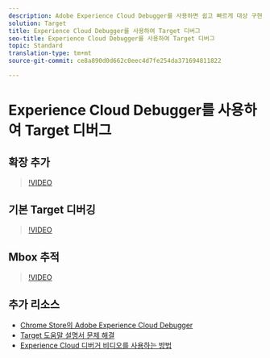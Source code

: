 ```yaml
---
description: Adobe Experience Cloud Debugger를 사용하면 쉽고 빠르게 대상 구현을 이해할 수 있습니다. 라이브러리 구성을 빠르게 보고, 요청을 검토하여 사용자 지정 매개 변수가 올바르게 전달되고 있는지 확인한 다음, 콘솔 로깅을 켜고, Target 요청을 모두 비활성화할 수 있습니다. Experience Cloud를 인증하면 강력한 Mbox 추적 도구를 사용하여 활동 및 대상 자격과 방문자 프로필을 검사할 수 있습니다.
solution: Target
title: Experience Cloud Debugger를 사용하여 Target 디버그
seo-title: Experience Cloud Debugger를 사용하여 Target 디버그
topic: Standard
translation-type: tm+mt
source-git-commit: ce8a890d0d662c0eec4d7fe254da371694811822

---
```



# Experience Cloud Debugger를 사용하여 Target 디버그

## 확장 추가

>[!VIDEO](https://video.tv.adobe.com/v/23114/?quality=12&captions=kor)

## 기본 Target 디버깅

>[!VIDEO](https://video.tv.adobe.com/v/23115/?quality=12&captions=kor)

## Mbox 추적

>[!VIDEO](https://video.tv.adobe.com/v/23113/?quality=12&captions=kor)

## 추가 리소스

+ [Chrome Store의 Adobe Experience Cloud Debugger](https://chrome.google.com/webstore/detail/adobe-experience-cloud-de/ocdmogmohccmeicdhlhhgepeaijenapj?hl=en)
+ [Target 도움말 설명서 문제 해결](/help/r-troubleshooting-target/troubleshooting-target.md)
+ [Experience Cloud 디버거 비디오를 사용하는 방법](https://helpx.adobe.com/marketing-cloud-core/kt/using/experience-cloud-debugger-feature-video-use.html)
